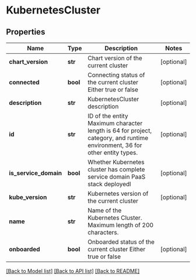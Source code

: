 # KubernetesCluster

## Properties
Name | Type | Description | Notes
------------ | ------------- | ------------- | -------------
**chart_version** | **str** | Chart version of the current cluster | [optional] 
**connected** | **bool** | Connecting status of the current cluster Either true or false | [optional] 
**description** | **str** | KubernetesCluster description | [optional] 
**id** | **str** | ID of the entity Maximum character length is 64 for project, category, and runtime environment, 36 for other entity types. | [optional] 
**is_service_domain** | **bool** | Whether Kubernetes cluster has complete service domain PaaS stack deployedl | [optional] 
**kube_version** | **str** | Kubernetes version of the current cluster | [optional] 
**name** | **str** | Name of the Kubernetes Cluster. Maximum length of 200 characters. | 
**onboarded** | **bool** | Onboarded status of the current cluster Either true or false | [optional] 

[[Back to Model list]](../README.md#documentation-for-models) [[Back to API list]](../README.md#documentation-for-api-endpoints) [[Back to README]](../README.md)

